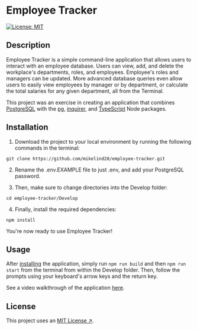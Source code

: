 # Employee Tracker

[![License: MIT](https://img.shields.io/badge/License-MIT-yellow.svg)](https://opensource.org/licenses/MIT)

## Description

Employee Tracker is a simple command-line application that allows users to interact with an employee database. Users can view, add, and delete the workplace's departments, roles, and employees. Employee's roles and managers can be updated. More advanced database queries even allow users to easily view employees by manager or by department, or calculate the total salaries for any given department, all from the Terminal.

This project was an exercise in creating an application that combines [PostgreSQL](https://www.postgresql.org/) with the [pg](https://www.npmjs.com/package/pg), [inquirer](https://www.npmjs.com/package/inquirer), and [TypeScript](https://www.npmjs.com/package/typescript) Node packages. 

## Installation

1. Download the project to your local environment by running the following commands in the terminal:

```
git clone https://github.com/mikelind28/employee-tracker.git
```

2. Rename the .env.EXAMPLE file to just .env, and add your PostgreSQL password.

3. Then, make sure to change directories into the Develop folder:

```
cd employee-tracker/Develop
```

4. Finally, install the required dependencies:

```
npm install
```
You're now ready to use Employee Tracker!

## Usage

After [installing](#installation) the application, simply run ```npm run build``` and then ```npm run start``` from the terminal from within the Develop folder. Then, follow the prompts using your keyboard's arrow keys and the return key. 

See a video walkthrough of the application [here]().

## License

This project uses an [MIT License ↗️](./LICENSE).

